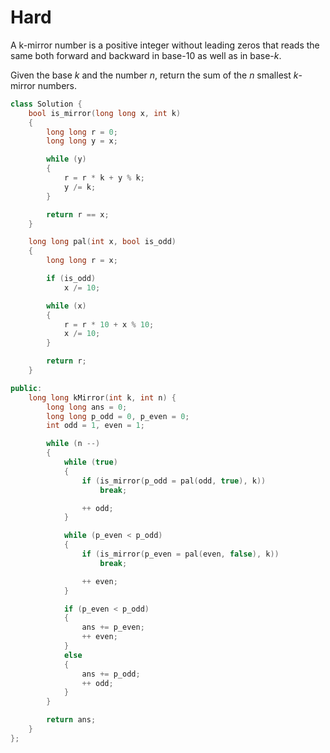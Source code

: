 # Hard

A k-mirror number is a positive integer without leading zeros that reads the same both forward and backward in base-$10$ as well as in base-$k$.

Given the base $k$ and the number $n$, return the sum of the $n$ smallest $k$-mirror numbers.

```cpp
class Solution {
    bool is_mirror(long long x, int k)
    {
        long long r = 0;
        long long y = x;

        while (y)
        {
            r = r * k + y % k;
            y /= k;
        }

        return r == x;
    }

    long long pal(int x, bool is_odd)
    {
        long long r = x;

        if (is_odd)
            x /= 10;

        while (x)
        {
            r = r * 10 + x % 10;
            x /= 10;
        }

        return r;
    }

public:
    long long kMirror(int k, int n) {
        long long ans = 0;
        long long p_odd = 0, p_even = 0;
        int odd = 1, even = 1;

        while (n --)
        {
            while (true)
            {
                if (is_mirror(p_odd = pal(odd, true), k))
                    break;

                ++ odd;
            }

            while (p_even < p_odd)
            {
                if (is_mirror(p_even = pal(even, false), k))
                    break;

                ++ even;
            }

            if (p_even < p_odd)
            {
                ans += p_even;
                ++ even;
            }
            else
            {
                ans += p_odd;
                ++ odd;
            }
        }

        return ans;
    }
};
```
